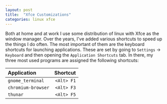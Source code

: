 ```yaml
---
layout: post
title:  "Xfce Customizations"
categories: linux xfce
---
```


Both at home and at work I use some distribution of linux with Xfce as the window manager. Over the years, I've added various shortcuts to speed up the things I do often. The most important of them are the keyboard shortcuts for launching applications. These are set by going to `Settings` -> `Keyboard` and then opening the `Application Shortcuts` tab. In there, my three most used programs are assigned the following shortcuts:

| Application           | Shortcut               |
|:--------------------- | ----------------------:|
| `gnome_terminal`      | `<Alt> F1`             |
| `chromium-browser`    | `<Alt> F3`             |
| `thunar`              | `<Alt> F5`             |
